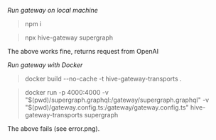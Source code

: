 *Run gateway on local machine*

> npm i

> npx hive-gateway supergraph

The above works fine, returns request from OpenAI


*Run gateway with Docker*

> docker build --no-cache -t hive-gateway-transports .

> docker run -p 4000:4000 -v "$(pwd)/supergraph.graphql:/gateway/supergraph.graphql" -v "$(pwd)/gateway.config.ts:/gateway/gateway.config.ts" hive-gateway-transports supergraph

The above fails (see error.png).
